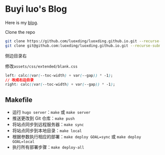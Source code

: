# Buyi luo's Blog

Here is my [blog](https://luoxding.github.io/).

Clone the repo

```bash
git clone https://github.com/luoxding/luoxding.github.io.git --recurse-submodules
git clone git@github.com:luoxding/luoxding.github.io.git --recurse-submodules
```


侧边目录右

修改`assets/css/extended/blank.css`

```css
left: calc((var(--toc-width) + var(--gap)) * -1);
// 改成右边目录
right: calc((var(--toc-width) + var(--gap)) * -1);
```

## Makefile

   - 运行 `hugo server`：`make` 或 `make server`
   - 推送更改到 Git 仓库：`make push`
   - 将站点同步到远程服务器：`make sync`
   - 将站点同步到本地目录：`make local`
   - 根据参数执行相应的部署：`make deploy GOAL=sync` 或 `make deploy GOAL=local`
   - 执行所有部署步骤：`make deploy-all`